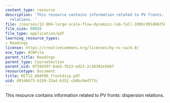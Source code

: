 ```yaml
---
content_type: resource
description: 'This resource contains information related to PV fronts: dispersion
  relations. '
file: /courses/12-804-large-scale-flow-dynamics-lab-fall-2009/d91d6675b15033ad6352cb0bc0ed775c_MIT12_804F09_frontdisp.pdf
file_size: 88920
file_type: application/pdf
learning_resource_types:
- Readings
license: https://creativecommons.org/licenses/by-nc-sa/4.0/
ocw_type: OCWFile
parent_title: Readings
parent_type: CourseSection
parent_uid: 0759439f-6ab5-fb23-ed23-2c36302e5667
resourcetype: Document
title: MIT12_804F09_frontdisp.pdf
uid: d91d6675-b150-33ad-6352-cb0bc0ed775c
---
```

This resource contains information related to PV fronts: dispersion relations. 
